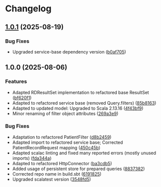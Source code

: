 # Changelog

## [1.0.1](https://github.com/dnpm-dip/rd-query-service/compare/v1.0.0...v1.0.1) (2025-08-19)


### Bug Fixes

* Upgraded service-base dependency version ([b0af705](https://github.com/dnpm-dip/rd-query-service/commit/b0af705db9940ed023df26285e28c623cb0ce1a6))

## 1.0.0 (2025-08-06)


### Features

* Adapted RDResultSet implementation to refactored base ResultSet ([bf620f1](https://github.com/dnpm-dip/rd-query-service/commit/bf620f110c59734ad0396f61c9e801f08a9fe28f))
* Adapted to refactored service base (removed Query.filters) ([85b8163](https://github.com/dnpm-dip/rd-query-service/commit/85b81639c3e05c4b4e5b63b7a78955e7052d1a5d))
* Adapted to updated model: Upgraded to Scala 2.13.16 ([4f43bf9](https://github.com/dnpm-dip/rd-query-service/commit/4f43bf9cf8f8fadc8f1ce8f6bba884cca0a97412))
* Minor renaming of filter object attributes ([269a3e9](https://github.com/dnpm-dip/rd-query-service/commit/269a3e906ee93730e1b444e9144bf0563fb9cddc))


### Bug Fixes

* Adaptation to refactored PatientFilter ([d8b2459](https://github.com/dnpm-dip/rd-query-service/commit/d8b245926d92627b0cf1b9a6b720dc8af1ba4321))
* Adapted import to refactored service base; Corrected PatientRecordRequest mapping ([450c45b](https://github.com/dnpm-dip/rd-query-service/commit/450c45b70a2189c8c0b6d9a85932392aae8a79f3))
* Adapted scalac linting and fixed many reported errors (mostly unused imports) ([fda344a](https://github.com/dnpm-dip/rd-query-service/commit/fda344aa82152f62d7244020482b108ea7b7383d))
* Adapted to refactored HttpConnector ([ba3cdb5](https://github.com/dnpm-dip/rd-query-service/commit/ba3cdb5e1d8e99abdf2b4b25addf0f14e82eded5))
* Added usage of persistent store for prepared queries ([8837382](https://github.com/dnpm-dip/rd-query-service/commit/883738212011b1fad1120a6301adaedfa8196436))
* Corrected repo name in build.sbt ([6191825](https://github.com/dnpm-dip/rd-query-service/commit/6191825439b444c082816d70d12e09a86ecf1e79))
* Upgraded scalatest version ([3548fd5](https://github.com/dnpm-dip/rd-query-service/commit/3548fd5d16a0fc2140a19b61d1e1e5a1d12c5056))
